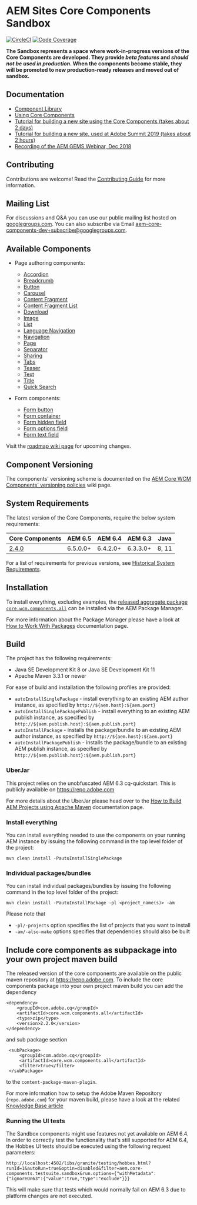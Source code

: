 # AEM Sites Core Components Sandbox
[![CircleCI](https://circleci.com/gh/adobe/aem-core-wcm-components/tree/development.svg?style=svg)](https://circleci.com/gh/adobe/aem-core-wcm-components/tree/development)
[![Code Coverage](https://codecov.io/gh/adobe/aem-core-wcm-components/branch/development/graph/badge.svg)](https://codecov.io/gh/adobe/aem-core-wcm-components)

**The Sandbox represents a space where work-in-progress versions of the Core Components are developed. They provide _beta features_ and *should not be used in production*. When the components become stable, they will be promoted to new production-ready releases and moved out of sandbox.**

## Documentation

* [Component Library](https://www.adobe.com/go/aem_cmp_library)
* [Using Core Components](https://docs.adobe.com/docs/en/aem/6-3/author/page-authoring/default-components/core-components.html)
* [Tutorial for building a new site using the Core Components (takes about 2 days)](https://helpx.adobe.com/experience-manager/kt/sites/using/getting-started-wknd-tutorial-develop.html)
* [Tutorial for building a new site, used at Adobe Summit 2019 (takes about 2 hours)](https://expleague.azureedge.net/labs/L767/index.html)
* [Recording of the AEM GEMS Webinar, Dec 2018](https://helpx.adobe.com/experience-manager/kt/eseminars/gems/AEM-Core-Components.html)

## Contributing

Contributions are welcome! Read the [Contributing Guide](CONTRIBUTING.md) for more information.

## Mailing List

For discussions and Q&A you can use our public mailing list hosted on [googlegroups.com](https://groups.google.com/forum/#!forum/aem-core-components-dev). 
You can also subscribe via Email [aem-core-components-dev+subscribe@googlegroups.com](mailto:aem-core-components-dev+subscribe@googlegroups.com).

## Available Components

* Page authoring components:
  * [Accordion](content/src/content/jcr_root/apps/core/wcm/components/accordion/v1/accordion)
  * [Breadcrumb](content/src/content/jcr_root/apps/core/wcm/components/breadcrumb/v2/breadcrumb)
  * [Button](content/src/content/jcr_root/apps/core/wcm/components/button/v1/button)
  * [Carousel](content/src/content/jcr_root/apps/core/wcm/components/carousel/v1/carousel)
  * [Content Fragment](content/src/content/jcr_root/apps/core/wcm/components/contentfragment/v1/contentfragment)
  * [Content Fragment List](content/src/content/jcr_root/apps/core/wcm/components/contentfragmentlist/v1/contentfragmentlist)
  * [Download](content/src/content/jcr_root/apps/core/wcm/components/download/v1/download)
  * [Image](content/src/content/jcr_root/apps/core/wcm/components/image/v2/image)
  * [List](content/src/content/jcr_root/apps/core/wcm/components/list/v2/list)
  * [Language Navigation](content/src/content/jcr_root/apps/core/wcm/components/languagenavigation/v1/languagenavigation)
  * [Navigation](content/src/content/jcr_root/apps/core/wcm/components/navigation/v1/navigation)
  * [Page](content/src/content/jcr_root/apps/core/wcm/components/page/v2/page)
  * [Separator](content/src/content/jcr_root/apps/core/wcm/components/separator/v1/separator)
  * [Sharing](content/src/content/jcr_root/apps/core/wcm/components/sharing/v1/sharing)
  * [Tabs](content/src/content/jcr_root/apps/core/wcm/components/tabs/v1/tabs)
  * [Teaser](content/src/content/jcr_root/apps/core/wcm/components/teaser/v1/teaser)
  * [Text](content/src/content/jcr_root/apps/core/wcm/components/text/v2/text)
  * [Title](content/src/content/jcr_root/apps/core/wcm/components/title/v2/title)
  * [Quick Search](content/src/content/jcr_root/apps/core/wcm/components/search/v1/search)

* Form components:
  * [Form button](content/src/content/jcr_root/apps/core/wcm/components/form/button/v2/button)
  * [Form container](content/src/content/jcr_root/apps/core/wcm/components/form/container/v2/container)
  * [Form hidden field](content/src/content/jcr_root/apps/core/wcm/components/form/hidden/v2/hidden)
  * [Form options field](content/src/content/jcr_root/apps/core/wcm/components/form/options/v2/options)
  * [Form text field](content/src/content/jcr_root/apps/core/wcm/components/form/text/v2/text)

Visit the [roadmap wiki page](https://github.com/adobe/aem-core-wcm-components/wiki#roadmap) for upcoming changes.

## Component Versioning

The components' versioning scheme is documented on the [AEM Core WCM Components' versioning policies](https://github.com/adobe/aem-core-wcm-components/wiki/Versioning-policies) wiki page.

## System Requirements

The latest version of the Core Components, require the below system requirements:

Core Components | AEM 6.5 | AEM 6.4 | AEM 6.3 | Java
----------------|---------|---------|---------|------
[2.4.0](https://github.com/adobe/aem-core-wcm-components/releases/tag/core.wcm.components.reactor-2.4.0) | 6.5.0.0+ | 6.4.2.0+ | 6.3.3.0+ | 8, 11

For a list of requirements for previous versions, see [Historical System Requirements](VERSIONS.md).

## Installation

To install everything, excluding examples, the [released aggregate package `core.wcm.components.all`](https://github.com/adobe/aem-core-wcm-components/releases) can be installed via the AEM Package Manager.

For more information about the Package Manager please have a look at [How to Work With Packages](https://helpx.adobe.com/experience-manager/6-4/sites/administering/using/package-manager.html) documentation page.

## Build

The project has the following requirements:
* Java SE Development Kit 8 or Java SE Development Kit 11
* Apache Maven 3.3.1 or newer

For ease of build and installation the following profiles are provided:

 * ``autoInstallSinglePackage`` - install everything to an existing AEM author instance, as specified by ``http://${aem.host}:${aem.port}``
 * ``autoInstallSinglePackagePublish`` - install everything to an existing AEM publish instance, as specified by ``http://${aem.publish.host}:${aem.publish.port}``
 * ``autoInstallPackage`` - installs the package/bundle to an existing AEM author instance, as specified by ``http://${aem.host}:${aem.port}``
 * ``autoInstallPackagePublish`` - installs the package/bundle to an existing AEM publish instance, as specified by ``http://${aem.publish.host}:${aem.publish.port}``

### UberJar

This project relies on the unobfuscated AEM 6.3 cq-quickstart. This is publicly available on https://repo.adobe.com

For more details about the UberJar please head over to the
[How to Build AEM Projects using Apache Maven](https://helpx.adobe.com/experience-manager/6-4/sites/developing/using/ht-projects-maven.html) documentation page.

### Install everything

You can install everything needed to use the components on your running AEM instance by issuing the following command in the top level folder of the project:

    mvn clean install -PautoInstallSinglePackage

### Individual packages/bundles

You can install individual packages/bundles by issuing the following command in the top level folder of the project:

    mvn clean install -PautoInstallPackage -pl <project_name(s)> -am

Please note that

 * ``-pl/-projects`` option specifies the list of projects that you want to install
 * ``-am/-also-make`` options specifies that dependencies should also be built

## Include core components as subpackage into your own project maven build

The released version of the core components are available on the public maven repository at https://repo.adobe.com. To include the
core components package into your own project maven build you can add the dependency
 ```
 <dependency>
     <groupId>com.adobe.cq</groupId>
     <artifactId>core.wcm.components.all</artifactId>
     <type>zip</type>
     <version>2.2.0</version>
 </dependency>
 ```

 and sub package section
```
 <subPackage>
     <groupId>com.adobe.cq</groupId>
     <artifactId>core.wcm.components.all</artifactId>
     <filter>true</filter>
 </subPackage>
```

 to the `content-package-maven-plugin`.

 For more information how to setup the Adobe Maven Repository (`repo.adobe.com`) for your maven build, please have a look at the
 related [Knowledge Base article](https://helpx.adobe.com/experience-manager/kb/SetUpTheAdobeMavenRepository.html)

 ### Running the UI tests

 The Sandbox components might use features not yet available on AEM 6.4. In order to correctly test the functionality that's still
 supported for AEM 6.4, the Hobbes UI tests
 should be executed using the following request parameters:

```
http://localhost:4502/libs/granite/testing/hobbes.html?runId=1&autoRun=true&optin=disabled&filter=aem.core-components.testsuite.sandbox&run.options={"withMetadata":{"ignoreOn63":{"value":true,"type":"exclude"}}}
```

This will make sure that tests which would normally fail on AEM 6.3 due to platform changes are not executed.
